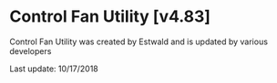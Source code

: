 # Control Fan Utility [v4.83]

Control Fan Utility was created by Estwald and is updated by various developers

Last update: 10/17/2018
